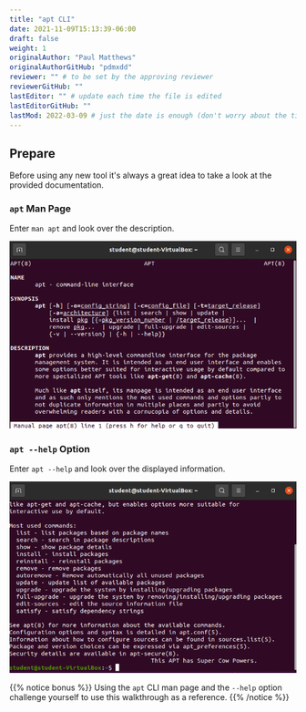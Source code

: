 ```yaml
---
title: "apt CLI"
date: 2021-11-09T15:13:39-06:00
draft: false
weight: 1
originalAuthor: "Paul Matthews" 
originalAuthorGitHub: "pdmxdd"
reviewer: "" # to be set by the approving reviewer
reviewerGitHub: ""
lastEditor: "" # update each time the file is edited
lastEditorGitHub: ""
lastMod: 2022-03-09 # just the date is enough (don't worry about the time portion)
---
```


## Prepare

Before using any new tool it's always a great idea to take a look at the provided documentation.

### `apt` Man Page

Enter `man apt` and look over the description.

![man apt](pictures/man-apt.png)

### `apt --help` Option 

Enter `apt --help` and look over the displayed information.

![apt --help](pictures/apt-help.png)

{{% notice bonus %}}
Using the `apt` CLI man page and the `--help` option challenge yourself to use this walkthrough as a reference.
{{% /notice %}}